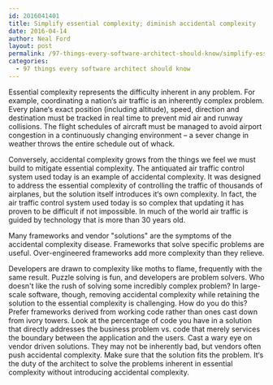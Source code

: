 ```yaml
---
id: 2016041401
title: Simplify essential complexity; diminish accidental complexity
date: 2016-04-14
author: Neal Ford
layout: post
permalink: /97-things-every-software-architect-should-know/simplify-essential-complexity+diminish-accidental-complexity.html
categories:
  - 97 things every software architect should know
---
```


Essential complexity represents the difficulty inherent in any problem. For example,
coordinating a nation‘s air traffic is an inherently complex problem. Every plane‘s exact position
(including altitude), speed, direction and destination must be tracked in real time to prevent mid
air and runway collisions. The flight schedules of aircraft must be managed to avoid airport
congestion in a continuously changing environment – a sever change in weather throws the entire
schedule out of whack.

Conversely, accidental complexity grows from the things we feel we must build to mitigate
essential complexity. The antiquated air traffic control system used today is an example of
accidental complexity. It was designed to address the essential complexity of controlling the
traffic of thousands of airplanes, but the solution itself introduces it‘s own complexity. In fact,
the air traffic control system used today is so complex that updating it has proven to be difficult
if not impossible. In much of the world air traffic is guided by technology that is more than 30
years old.

Many frameworks and vendor "solutions" are the symptoms of the accidental complexity
disease. Frameworks that solve specific problems are useful. Over-engineered frameworks add
more complexity than they relieve.

Developers are drawn to complexity like moths to flame, frequently with the same result. Puzzle
solving is fun, and developers are problem solvers. Who doesn't like the rush of solving some
incredibly complex problem? In large-scale software, though, removing accidental complexity
while retaining the solution to the essential complexity is challenging.
How do you do this? Prefer frameworks derived from working code rather than ones cast down
from ivory towers. Look at the percentage of code you have in a solution that directly addresses
the business problem vs. code that merely services the boundary between the application and the
users. Cast a wary eye on vendor driven solutions. They may not be inherently bad, but vendors
often push accidental complexity. Make sure that the solution fits the problem.
It‘s the duty of the architect to solve the problems inherent in essential complexity without
introducing accidental complexity.
